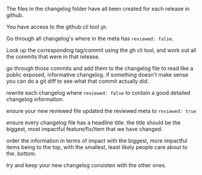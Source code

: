The files in the changelog folder have all been created for each release in github.

You have access to the github cli tool `gh`.

Go through all changelog's where in the meta has `reviewed: false`.

Look up the corresponding tag/commit using the gh cli tool, and work out all the commits that were in that release.

go through those commits and add them to the changelog file to read like a public exposed, informative changelog. if something doesn't make sense you can do a git diff to see what that commit actually did.

rewrite each changelog where `reviewed: false` to contain a good detailed changelog information.

ensure your new reviewed file updated the reviewed meta to `reviewed: true`

ensure every changelog file has a headline title. the title should be the biggest, most impactful feature/fix/item that we have changed.

order the information in terms of impact with the biggest, more impactful items being to the top, with the smallest, least likely people care about to the. bottom.

try and keep your new changelog consisten with the other ones.
